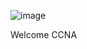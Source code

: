 ![image](https://github.com/ahmedafd177/NetworkingCNNA/assets/169435448/3048d7a7-58e0-40fa-8aaf-3e9caf8d3b6e)



Welcome CCNA
